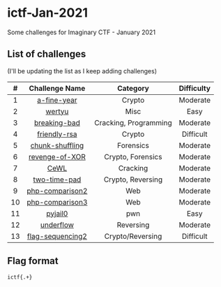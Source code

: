 # ictf-Jan-2021

Some challenges for Imaginary CTF - January 2021


## List of challenges

(I'll be updating the list as I keep adding challenges)

| # | Challenge Name | Category | Difficulty |
|:-:|:--------------:|:--------:|:----------:|
| 1 | [a-fine-year](../main/a-fine-year/README.md) | Crypto | Moderate |
| 2 | [wertyu](../main/a-fine-year/README.md) | Misc | Easy |
| 3 | [breaking-bad](../main/breaking-bad/README.md) | Cracking, Programming | Moderate
| 4 | [friendly-rsa](../main/friendly-rsa/README.md) | Crypto | Difficult
| 5 | [chunk-shuffling](../main/chunk-shuffling/README.md) | Forensics | Moderate
| 6 | [revenge-of-XOR](../main/revenge-of-XOR/README.md) | Crypto, Forensics | Moderate
| 7 | [CeWL](../main/CeWL/README.md) | Cracking | Moderate
| 8 | [two-time-pad](../main/two-time-pad/README.md) | Crypto, Reversing | Moderate
| 9 | [php-comparison2](../main/php-comparison2/README.md) | Web | Moderate
| 10 | [php-comparison3](../main/php-comparison3/README.md) | Web | Moderate
| 11 | [pyjail0](../main/pyjail0/README.md) | pwn | Easy
| 12 | [underflow](../main/underflow/README.md) | Reversing | Moderate
| 13 | [flag-sequencing2](../main/flag-sequencing2/README.md) | Crypto/Reversing | Difficult

## Flag format

`ictf{.+}`
